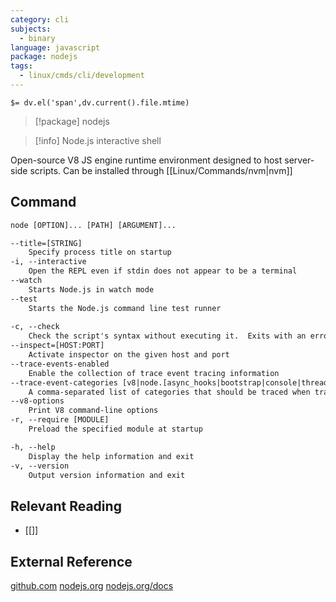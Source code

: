 ```yaml
---
category: cli
subjects:
  - binary
language: javascript
package: nodejs
tags:
  - linux/cmds/cli/development
---
```


`$= dv.el('span',dv.current().file.mtime)`
> [!package] nodejs

> [!info] Node.js interactive shell

Open-source V8 JS engine runtime environment designed to host server-side scripts. Can be installed through [[Linux/Commands/nvm|nvm]]

## Command
```txt
node [OPTION]... [PATH] [ARGUMENT]...

--title=[STRING]
	Specify process title on startup
-i, --interactive
	Open the REPL even if stdin does not appear to be a terminal
--watch
	Starts Node.js in watch mode
--test
	Starts the Node.js command line test runner
	
-c, --check
	Check the script's syntax without executing it.	 Exits with an error code if script is invalid
--inspect=[HOST:PORT]
	Activate inspector on the given host and port
--trace-events-enabled
	Enable the collection of trace event tracing information
--trace-event-categories [v8|node.[async_hooks|bootstrap|console|threadpoolwork.[sync|async]|dns.native|net.native|environment|fs.[sync|async]|fs_dir.[sync|async]|perf|promises.rejections|vm.script|http|module_timer]]...
	A comma-separated list of categories that should be traced when trace event tracing is enabled
--v8-options
	Print V8 command-line options
-r, --require [MODULE]
	Preload the specified module at startup

-h, --help
	Display the help information and exit 
-v, --version
	Output version information and exit
```

## Relevant Reading
- [[]]

## External Reference
[github.com](https://github.com/nodejs)
[nodejs.org](https://nodejs.org/)
[nodejs.org/docs](https://nodejs.org/docs/latest/api/)
